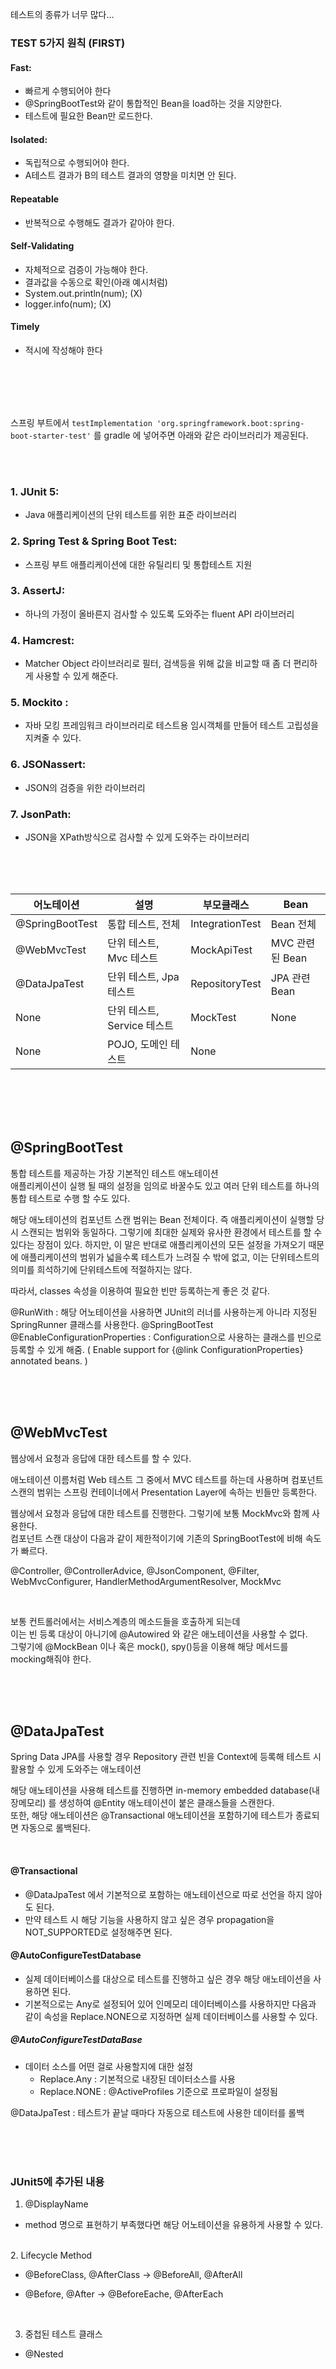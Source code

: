 테스트의 종류가 너무 많다...  

### TEST 5가지 원칙 (FIRST)

#### Fast: 
- 빠르게 수행되어야 한다
- @SpringBootTest와 같이 통합적인 Bean을 load하는 것을 지양한다.
- 테스트에 필요한 Bean만 로드한다.
#### Isolated: 
- 독립적으로 수행되어야 한다.
- A테스트 결과가 B의 테스트 결과의 영향을 미치면 안 된다.

#### Repeatable
- 반복적으로 수행해도 결과가 같아야 한다.

#### Self-Validating
- 자체적으로 검증이 가능해야 한다.
- 결과값을 수동으로 확인(아래 예시처럼)
- System.out.println(num); (X)
- logger.info(num); (X)
#### Timely
- 적시에 작성해야 한다


<br><br><br><br>


스프링 부트에서
`testImplementation 'org.springframework.boot:spring-boot-starter-test'`
를 gradle 에 넣어주면 아래와 같은 라이브러리가 제공된다.  

<br><br>

### 1. JUnit 5: 
- Java 애플리케이션의 단위 테스트를 위한 표준 라이브러리
### 2. Spring Test & Spring Boot Test: 
- 스프링 부트 애플리케이션에 대한 유틸리티 및 통합테스트 지원
### 3. AssertJ: 
- 하나의 가정이 올바른지 검사할 수 있도록 도와주는 fluent API 라이브러리
### 4. Hamcrest: 
- Matcher Object 라이브러리로 필터, 검색등을 위해 값을 비교할 때 좀 더 편리하게 사용할 수 있게 해준다.
### 5. Mockito : 
- 자바 모킹 프레임워크 라이브러리로 테스트용 임시객체를 만들어 테스트 고립성을 지켜줄 수 있다.
### 6. JSONassert: 
- JSON의 검증을 위한 라이브러리
### 7. JsonPath: 
- JSON을 XPath방식으로 검사할 수 있게 도와주는 라이브러리






<br><br><br>

|어노테이션|설명|부모클래스|Bean|
|-----|------|------|-----|
|@SpringBootTest	|통합 테스트, 전체	|IntegrationTest	|Bean 전체
|@WebMvcTest	|단위 테스트, Mvc 테스트|	MockApiTest	|MVC 관련된 Bean
|@DataJpaTest	|단위 테스트, Jpa 테스트	|RepositoryTest	|JPA 관련 Bean
|None|	단위 테스트, Service 테스트	|MockTest	|None
|None	|POJO, 도메인 테스트	|None||	

<br><br><br><br>


## @SpringBootTest
통합 테스트를 제공하는 가장 기본적인 테스트 애노테이션  
애플리케이션이 실행 될 때의 설정을 임의로 바꿀수도 있고 여러 단위 테스트를 하나의 통합 테스트로 수행 할 수도 있다.
  
해당 애노테이션의 컴포넌트 스캔 범위는 Bean 전체이다. 
즉 애플리케이션이 실행할 당시 스캔되는 범위와 동일하다. 
그렇기에 최대한 실제와 유사한 환경에서 테스트를 할 수 있다는 장점이 있다. 
하지만, 이 말은 반대로 애플리케이션의 모든 설정을 가져오기 때문에 애플리케이션의 범위가 넓을수록 테스트가 느려질 수 밖에 없고, 이는 단위테스트의 의미를 희석하기에 단위테스트에 적절하지는 않다.

따라서, classes 속성을 이용하여 필요한 빈만 등록하는게 좋은 것 같다.

 

@RunWith : 해당 어노테이션을 사용하면 JUnit의 러너를 사용하는게 아니라 지정된 SpringRunner 클래스를 사용한다.
@SpringBootTest
@EnableConfigurationProperties : Configuration으로 사용하는 클래스를 빈으로 등록할 수 있게 해줌.
  ( Enable support for {@link ConfigurationProperties} annotated beans. )

<br><br><br>
  
## @WebMvcTest
웹상에서 요청과 응답에 대한 테스트를 할 수 있다.
     
애노테이션 이름처럼 Web 테스트 그 중에서 MVC 테스트를 하는데 사용하며 컴포넌트 스캔의 범위는 스프링 컨테이너에서 Presentation Layer에 속하는 빈들만 등록한다.   
     
웹상에서 요청과 응답에 대한 테스트를 진행한다. 그렇기에 보통 MockMvc와 함께 사용한다.  
컴포넌트 스캔 대상이 다음과 같이 제한적이기에 기존의 SpringBootTest에 비해 속도가 빠르다.  
  
@Controller, @ControllerAdvice, @JsonComponent, @Filter, WebMvcConfigurer, HandlerMethodArgumentResolver, MockMvc

   <br>
   
보통 컨트롤러에서는 서비스계층의 메소드들을 호출하게 되는데   
이는 빈 등록 대상이 아니기에 @Autowired 와 같은 애노테이션을 사용할 수 없다.   
그렇기에 @MockBean 이나 혹은 mock(), spy()등을 이용해 해당 메서드를 mocking해줘야 한다.    

<br><br><br>

## @DataJpaTest
Spring Data JPA를 사용할 경우 Repository 관련 빈을 Context에 등록해 테스트 시 활용할 수 있게 도와주는 애노테이션  
  
해당 애노테이션을 사용해 테스트를 진행하면 in-memory embedded database(내장메모리) 를 생성하여 @Entity 애노테이션이 붙은 클래스들을 스캔한다.   
또한, 해당 애노테이션은 @Transactional 애노테이션을 포함하기에 테스트가 종료되면 자동으로 롤백된다. 

<br>
    
#### @Transactional
- @DataJpaTest 에서 기본적으로 포함하는 애노테이션으로 따로 선언을 하지 않아도 된다.
- 만약 테스트 시 해당 기능을 사용하지 않고 싶은 경우 propagation을 NOT_SUPPORTED로 설정해주면 된다.

#### @AutoConfigureTestDatabase
- 실제 데이터베이스를 대상으로 테스트를 진행하고 싶은 경우 해당 애노테이션을 사용하면 된다.
- 기본적으로는 Any로 설정되어 있어 인메모리 데이터베이스를 사용하지만 다음과 같이 속성을 Replace.NONE으로 지정하면 실제 데이터베이스를 사용할 수 있다.

##### @AutoConfigureTestDataBase 
- 데이터 소스를 어떤 걸로 사용할지에 대한 설정
  - Replace.Any : 기본적으로 내장된 데이터소스를 사용
  - Replace.NONE : @ActiveProfiles 기준으로 프로파일이 설정됨


@DataJpaTest : 테스트가 끝날 때마다 자동으로 테스트에 사용한 데이터를 롤백


<br><br><br>

### JUnit5에 추가된 내용
1. @DisplayName
  - method 명으로 표현하기 부족했다면 해당 어노테이션을 유용하게 사용할 수 있다.

<br>
2. Lifecycle Method

  - @BeforeClass, @AfterClass -> @BeforeAll, @AfterAll

  - @Before, @After -> @BeforeEache, @AfterEach

<br>

3. 중첩된 테스트 클래스
  - @Nested



